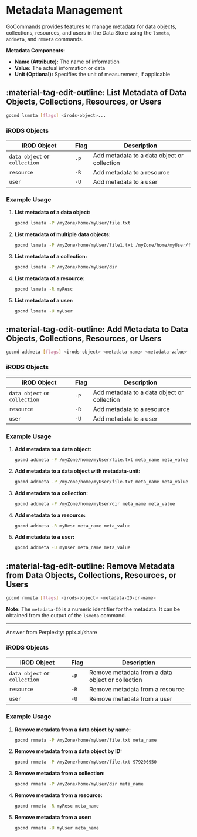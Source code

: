 # Metadata Management

GoCommands provides features to manage metadata for data objects, collections, resources, and users in the Data Store using the `lsmeta`, `addmeta`, and `rmmeta` commands.

**Metadata Components:**

- **Name (Attribute):** The name of information
- **Value:** The actual information or data
- **Unit (Optional):** Specifies the unit of measurement, if applicable

## :material-tag-edit-outline: List Metadata of Data Objects, Collections, Resources, or Users

```sh
gocmd lsmeta [flags] <irods-object>...
```

### iRODS Objects 

| iROD Object | Flag | Description |
|-------------|-------------|--------|
| `data object` or `collection` | `-P` | Add metadata to a data object or collection |
| `resource` | `-R` | Add metadata to a resource |
| `user` | `-U` | Add metadata to a user |

### Example Usage

1. **List metadata of a data object:**
    ```sh
    gocmd lsmeta -P /myZone/home/myUser/file.txt
    ```

2. **List metadata of multiple data objects:**
    ```sh
    gocmd lsmeta -P /myZone/home/myUser/file1.txt /myZone/home/myUser/file2.txt
    ```

3. **List metadata of a collection:**
    ```sh
    gocmd lsmeta -P /myZone/home/myUser/dir
    ```

4. **List metadata of a resource:**
    ```sh
    gocmd lsmeta -R myResc
    ```

5. **List metadata of a user:**
    ```sh
    gocmd lsmeta -U myUser
    ```

## :material-tag-edit-outline: Add Metadata to Data Objects, Collections, Resources, or Users

```sh
gocmd addmeta [flags] <irods-object> <metadata-name> <metadata-value> [metadata-unit]
```

### iRODS Objects 

| iROD Object | Flag | Description |
|-------------|-------------|--------|
| `data object` or `collection` | `-P` | Add metadata to a data object or collection |
| `resource` | `-R` | Add metadata to a resource |
| `user` | `-U` | Add metadata to a user |

### Example Usage

1. **Add metadata to a data object:**
    ```sh
    gocmd addmeta -P /myZone/home/myUser/file.txt meta_name meta_value
    ```

1. **Add metadata to a data object with metadata-unit:**
    ```sh
    gocmd addmeta -P /myZone/home/myUser/file.txt meta_name meta_value meta_unit
    ```

3. **Add metadata to a collection:**
    ```sh
    gocmd addmeta -P /myZone/home/myUser/dir meta_name meta_value
    ```

4. **Add metadata to a resource:**
    ```sh
    gocmd addmeta -R myResc meta_name meta_value
    ```

5. **Add metadata to a user:**
    ```sh
    gocmd addmeta -U myUser meta_name meta_value
    ```

## :material-tag-edit-outline: Remove Metadata from Data Objects, Collections, Resources, or Users

```sh
gocmd rmmeta [flags] <irods-object> <metadata-ID-or-name>
```

**Note:** The `metadata-ID` is a numeric identifier for the metadata. It can be obtained from the output of the `lsmeta` command.

---
Answer from Perplexity: pplx.ai/share

### iRODS Objects 

| iROD Object | Flag | Description |
|-------------|-------------|--------|
| `data object` or `collection` | `-P` | Remove metadata from a data object or collection |
| `resource` | `-R` | Remove metadata from a resource |
| `user` | `-U` | Remove metadata from a user |

### Example Usage

1. **Remove metadata from a data object by name:**
    ```sh
    gocmd rmmeta -P /myZone/home/myUser/file.txt meta_name
    ```

2. **Remove metadata from a data object by ID:**
    ```sh
    gocmd rmmeta -P /myZone/home/myUser/file.txt 979206950
    ```

3. **Remove metadata from a collection:**
    ```sh
    gocmd rmmeta -P /myZone/home/myUser/dir meta_name
    ```

4. **Remove metadata from a resource:**
    ```sh
    gocmd rmmeta -R myResc meta_name
    ```

5. **Remove metadata from a user:**
    ```sh
    gocmd rmmeta -U myUser meta_name
    ```
